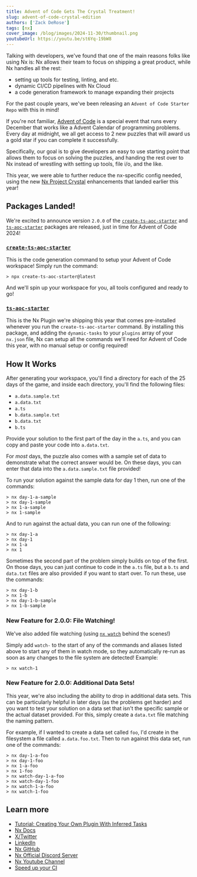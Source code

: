 ```yaml
---
title: Advent of Code Gets The Crystal Treatment!
slug: advent-of-code-crystal-edition
authors: ['Zack DeRose']
tags: [nx]
cover_image: /blog/images/2024-11-30/thumbnail.png
youtubeUrl: https://youtu.be/st6Yq-19bW8
---
```


Talking with developers, we've found that one of the main reasons folks like using Nx is: Nx allows their team to focus on shipping a great product, while Nx handles all the rest:

- setting up tools for testing, linting, and etc.
- dynamic CI/CD pipelines with Nx Cloud
- a code generation framework to manage expanding their projects

For the past couple years, we've been releasing an `Advent of Code Starter Repo` with this in mind!

If you're not familiar, [Advent of Code](https://adventofcode.com/) is a special event that runs every December that works like a Advent Calendar of programming problems. Every day at midnight, we all get access to 2 new puzzles that will award us a gold star if you can complete it successfully.

Specifically, our goal is to give developers an easy to use starting point that allows them to focus on solving the puzzles, and handing the rest over to Nx instead of wrestling with setting up tools, file i/o, and the like.

This year, we were able to further reduce the nx-specific config needed, using the new [Nx Project Crystal](/concepts/inferred-tasks) enhancements that landed earlier this year!

## Packages Landed!

We're excited to announce version `2.0.0` of the [`create-ts-aoc-starter`](https://www.npmjs.com/package/create-ts-aoc-starter) and [`ts-aoc-starter`](https://www.npmjs.com/package/ts-aoc-starter) packages are released, just in time for Advent of Code 2024!

### [`create-ts-aoc-starter`](https://www.npmjs.com/package/create-ts-aoc-starter)

This is the code generation command to setup your Advent of Code workspace! Simply run the command:

```terminal
> npx create-ts-aoc-starter@latest
```

And we'll spin up your workspace for you, all tools configured and ready to go!

### [`ts-aoc-starter`](https://www.npmjs.com/package/ts-aoc-starter)

This is the Nx Plugin we're shipping this year that comes pre-installed whenever you run the `create-ts-aoc-starter` command. By installing this package, and adding the `dynamic-tasks` to your `plugins` array of your `nx.json` file, Nx can setup all the commands we'll need for Advent of Code this year, with no manual setup or config required!

## How It Works

After generating your workspace, you'll find a directory for each of the 25 days of the game, and inside each directory, you'll find the following files:

- `a.data.sample.txt`
- `a.data.txt`
- `a.ts`
- `b.data.sample.txt`
- `b.data.txt`
- `b.ts`

Provide your solution to the first part of the day in the `a.ts`, and you can copy and paste your code into `a.data.txt`.

For _most_ days, the puzzle also comes with a sample set of data to demonstrate what the correct answer would be. On these days, you can enter that data into the `a.data.sample.txt` file provided!

To run your solution against the sample data for day 1 then, run one of the commands:

```terminal
> nx day-1-a-sample
> nx day-1-sample
> nx 1-a-sample
> nx 1-sample
```

And to run against the actual data, you can run one of the following:

```terminal
> nx day-1-a
> nx day-1
> nx 1-a
> nx 1
```

Sometimes the second part of the problem simply builds on top of the first. On those days, you can just continue to code in the `a.ts` file, but a `b.ts` and `data.txt` files are also provided if you want to start over. To run these, use the commands:

```terminal
> nx day-1-b
> nx 1-b
> nx day-1-b-sample
> nx 1-b-sample
```

### New Feature for 2.0.0: File Watching!

We've also added file watching (using [`nx watch`](/nx-api/nx/documents/watch) behind the scenes!)

Simply add `watch-` to the start of any of the commands and aliases listed above to start any of them in watch mode, so they automatically re-run as soon as any changes to the file system are detected! Example:

```terminal
> nx watch-1
```

### New Feature for 2.0.0: Additional Data Sets!

This year, we're also including the ability to drop in additional data sets. This can be particularly helpful in later days (as the problems get harder) and you want to test your solution on a data set that isn't the specific sample or the actual dataset provided. For this, simply create a `data.txt` file matching the naming pattern.

For example, if I wanted to create a data set called `foo`, I'd create in the filesystem a file called `a.data.foo.txt`. Then to run against this data set, run one of the commands:

```terminal
> nx day-1-a-foo
> nx day-1-foo
> nx 1-a-foo
> nx 1-foo
> nx watch-day-1-a-foo
> nx watch-day-1-foo
> nx watch-1-a-foo
> nx watch-1-foo
```

## Learn more

- [Tutorial: Creating Your Own Plugin With Inferred Tasks](/extending-nx/tutorials/tooling-plugin#create-an-inferred-task)
- [Nx Docs](/getting-started/intro)
- [X/Twitter](https://twitter.com/nxdevtools)
- [LinkedIn](https://www.linkedin.com/company/nrwl/)
- [Nx GitHub](https://github.com/nrwl/nx)
- [Nx Official Discord Server](https://go.nx.dev/community)
- [Nx Youtube Channel](https://www.youtube.com/@nxdevtools)
- [Speed up your CI](/nx-cloud)
